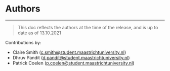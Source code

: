 # Authors
***
> This doc reflects the authors at the time of the release, and is up to date as of 13.10.2021

Contributions by:
* Claire Smith (c.smith@student.maastrichtuniversity.nl)
* Dhruv Pandit (d.pandit@student.maastrichtuniversity.nl)
* Patrick Coelen (p.coelen@student.maastrichtuniversity.nl)
